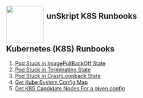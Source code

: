 [<img align="left" src="https://unskript.com/assets/favicon.png" width="100" height="100" style="padding-right: 5px">](https://unskript.com/assets/favicon.png) 
<h2>unSkript K8S Runbooks</h2>

<br>

## Kubernetes (K8S) Runbooks

1. [Pod Stuck in ImagePullBackOff State](./K8S_Pod_Stuck_In_ImagePullBackOff_State.ipynb)
2. [Pod Stuck in Terminating State](./K8S_Pod_Stuck_In_Terminating_State.ipynb)
3. [Pod Stuck in CrashLoopback State](./K8S_Pod_Stuck_In_CrashLoopBack_State.ipynb)
4. [Get Kube System Config Map](./Get-Kube-System-Config-Map.ipynb)
5. [Get K8S Candidate Nodes For a given config](./K8S-Get-Candidate-Nodes-Given-Config.ipynb)